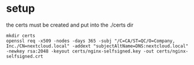 # setup
the certs must be created and put into the ./certs dir

```
mkdir certs
openssl req -x509 -nodes -days 365 -subj "/C=CA/ST=QC/O=Company, Inc./CN=nextcloud.local" -addext "subjectAltName=DNS:nextcloud.local" -newkey rsa:2048 -keyout certs/nginx-selfsigned.key -out certs/nginx-selfsigned.crt
```
